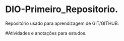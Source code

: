 # DIO-Primeiro_Repositorio.
Repositório usado para aprendizagem de GIT/GITHUB.

#Atividades e anotações para estudos.

